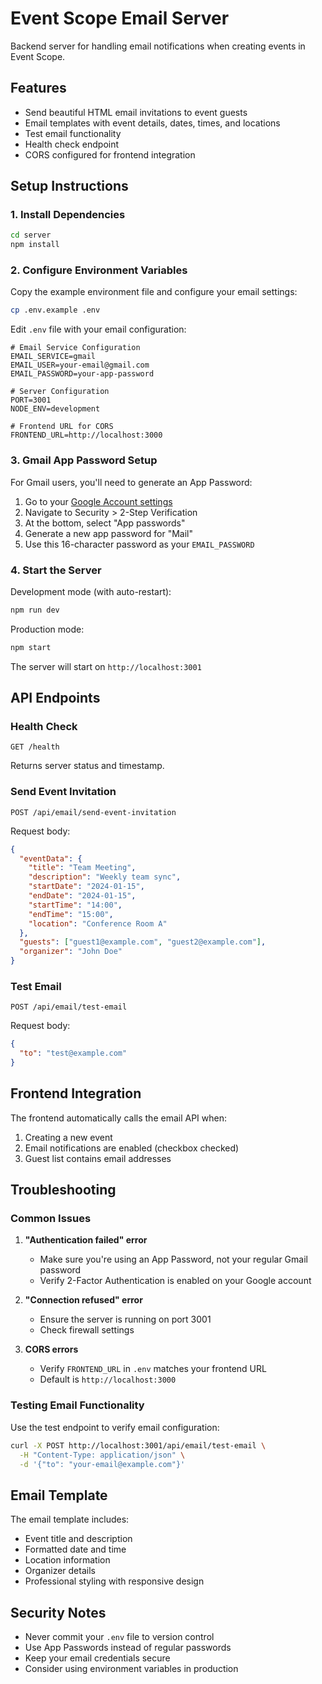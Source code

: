 # Event Scope Email Server

Backend server for handling email notifications when creating events in Event Scope.

## Features

- Send beautiful HTML email invitations to event guests
- Email templates with event details, dates, times, and locations
- Test email functionality
- Health check endpoint
- CORS configured for frontend integration

## Setup Instructions

### 1. Install Dependencies

```bash
cd server
npm install
```

### 2. Configure Environment Variables

Copy the example environment file and configure your email settings:

```bash
cp .env.example .env
```

Edit `.env` file with your email configuration:

```env
# Email Service Configuration
EMAIL_SERVICE=gmail
EMAIL_USER=your-email@gmail.com
EMAIL_PASSWORD=your-app-password

# Server Configuration
PORT=3001
NODE_ENV=development

# Frontend URL for CORS
FRONTEND_URL=http://localhost:3000
```

### 3. Gmail App Password Setup

For Gmail users, you'll need to generate an App Password:

1. Go to your [Google Account settings](https://myaccount.google.com/)
2. Navigate to Security > 2-Step Verification
3. At the bottom, select "App passwords"
4. Generate a new app password for "Mail"
5. Use this 16-character password as your `EMAIL_PASSWORD`

### 4. Start the Server

Development mode (with auto-restart):
```bash
npm run dev
```

Production mode:
```bash
npm start
```

The server will start on `http://localhost:3001`

## API Endpoints

### Health Check
```
GET /health
```
Returns server status and timestamp.

### Send Event Invitation
```
POST /api/email/send-event-invitation
```

Request body:
```json
{
  "eventData": {
    "title": "Team Meeting",
    "description": "Weekly team sync",
    "startDate": "2024-01-15",
    "endDate": "2024-01-15",
    "startTime": "14:00",
    "endTime": "15:00",
    "location": "Conference Room A"
  },
  "guests": ["guest1@example.com", "guest2@example.com"],
  "organizer": "John Doe"
}
```

### Test Email
```
POST /api/email/test-email
```

Request body:
```json
{
  "to": "test@example.com"
}
```

## Frontend Integration

The frontend automatically calls the email API when:
1. Creating a new event
2. Email notifications are enabled (checkbox checked)
3. Guest list contains email addresses

## Troubleshooting

### Common Issues

1. **"Authentication failed" error**
   - Make sure you're using an App Password, not your regular Gmail password
   - Verify 2-Factor Authentication is enabled on your Google account

2. **"Connection refused" error**
   - Ensure the server is running on port 3001
   - Check firewall settings

3. **CORS errors**
   - Verify `FRONTEND_URL` in `.env` matches your frontend URL
   - Default is `http://localhost:3000`

### Testing Email Functionality

Use the test endpoint to verify email configuration:

```bash
curl -X POST http://localhost:3001/api/email/test-email \
  -H "Content-Type: application/json" \
  -d '{"to": "your-email@example.com"}'
```

## Email Template

The email template includes:
- Event title and description
- Formatted date and time
- Location information
- Organizer details
- Professional styling with responsive design

## Security Notes

- Never commit your `.env` file to version control
- Use App Passwords instead of regular passwords
- Keep your email credentials secure
- Consider using environment variables in production